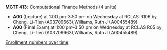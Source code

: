 **MGTF 413**: Computational Finance Methods (4 units)

- **A00** (Lecture) at 1:00 pm–3:50 pm on Wednesday at RCLAS R106 by Cheng, Li-Tien (A03709663),Williams, Ruth J (A00455489)
- **A00** (Final Exam) at 1:00 pm–3:50 pm on Wednesday at RCLAS R05 by Cheng, Li-Tien (A03709663),Williams, Ruth J (A00455489)

[Enrollment numbers over time](./MGTF413.tsv)
